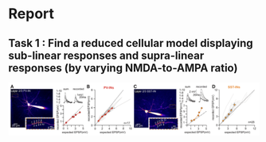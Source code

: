 # Report

## Task 1 : Find a reduced cellular model displaying sub-linear responses and supra-linear responses (by varying NMDA-to-AMPA ratio)

![ Multi-Input-Integration-PV-SST-EXP](./figures/Multi-Input-Integration-PV-SST-EXP.png)
